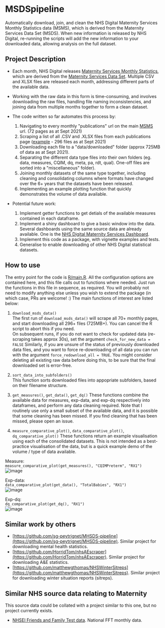 # MSDSpipeline
Automatically download, join, and clean the NHS Digital Maternity Services Monthly Statistics data (MSMS), which is derived from the Maternity Services Data Set (MSDS). When new information is released by NHS Digital, re-running the scripts will add the new information to your downloaded data, allowing analysis on the full dataset.  

## Project Description

- Each month, NHS Digital releases [Maternity Services Monthly Statistics](https://digital.nhs.uk/data-and-information/publications/statistical/maternity-services-monthly-statistics), which are derived from the [Maternity Services Data Set](https://digital.nhs.uk/data-and-information/data-collections-and-data-sets/data-sets/maternity-services-data-set).  Multiple CSV and XLSX files are released each month, addressing different parts of the available data.  

- Working with the raw data in this form is time-consuming, and involves downloading the raw files, handling file naming inconsistencies, and joining data from multiple months together to form a clean dataset.  

- The code written so far automates this process by:
  1. Navigating to every monthly "publications" url on the main [MSMS](https://digital.nhs.uk/data-and-information/publications/statistical/maternity-services-monthly-statistics) url.  (72 pages as at Sept 2021)
  2. Scraping a list of all .CSV and .XLSX files from each publications page ([example](https://digital.nhs.uk/data-and-information/publications/statistical/maternity-services-monthly-statistics/may-2021) - 296 files as at Sept 2021)
  3. Downloading each file to a "data/downloaded" folder (approx 725MB of data as at Sept 2021).  
  4. Separating the different data type files into their own folders (eg. data, measures, CQIM, dq, meta, pa, rdt, qual).  One-off files are sorted into a "miscellaneous" folder).  
  5. Joining monthly datasets of the same type together, including cleaning and consolidating columns where formats have changed over the 6+ years that the datasets have been released.  
  6. Implementing an example plotting function that quickly demonstrates the volume of data available.

- Potential future work:
  1. Implement getter functions to get detials of the available measures contained in each dataframe.  
  2. Implement a shiny dashboard to give a basic window into the data.  Several dashboards using the same source data are already available.  One is the [NHS Digital Maternity Services Dashboard](https://digital.nhs.uk/data-and-information/data-collections-and-data-sets/data-sets/maternity-services-data-set/maternity-services-dashboard).
  3. Implement this code as a package, with vignette examples and tests.  
  4. Generalise to enable downloading of other NHS Digital statistical datasets.  

## How to use

The entry point for the code is [R/main.R](https://github.com/ThomUK/NHS-MSDS-pipeline/blob/main/R/main.R).  All the configuration options are contained here, and this file calls out to functions where needed.  Just run the functions in this file in sequence, as required.  You will probably not need to modify anything else unless you wish to extend the package (in which case, PRs are welcome! :)  The main functions of interest are listed below:

1. `download_msds_data()`  
The first run of `download_msds_data()` will scrape all 70+ monthly pages, and start downloading all 296+ files (725MB+).  You can cancel the R script to abort this if you need.  
On subsequent runs, if you do not want to check for updated data (re-scraping takes approx 30s), set the argument `check_for_new_data = FALSE`
Similarly, if you are unsure of the status of previously downloaded data files, and you want to force re-downloading of all data you can run with the argument `force_redownload_all = TRUE`.  You might consider deleting all existing raw data before doing this, to be sure that the final downloaded set is error-free.  

2. `sort_data_into_subfolders()`  
This function sorts downloaded files into appopriate subfolders, based on their filename structure.  

3. `get_measures()`, `get_data()`, `get_dq()`
These functions combine the available data for measures, exp-data, and exp-dq respectively into dataframes, and perform any data cleaning required.  Note that I routinely use only a small subset of the available data, and it is possible that some cleaning has been missed.  If you find cleaning that has been missed, please open an issue.  

4. `measure_comparative_plot()`, `data_comparative_plot()`, `dq_comparative_plot()`
These functions return an example visualisation using each of the consolidated datasets.  This is not intended as a best-practice visualisation of the data, but is a quick example demo of the volume / type of data available.  

Measure:  
`measure_comparative_plot(get_measures(), "CQIMPreterm", "RX1")`  
![image](https://user-images.githubusercontent.com/10871342/133005178-9b076464-54f0-4f0b-ba3e-da24f98ed412.png)

Exp-data:  
`data_comparative_plot(get_data(), "TotalBabies", "RX1")`  
![image](https://user-images.githubusercontent.com/10871342/133005224-4667be99-1a45-4357-a45b-7a180aa55e1e.png)

Exp-dq:  
`dq_comparative_plot(get_dq(), "RX1")`  
![image](https://user-images.githubusercontent.com/10871342/133511418-742c075c-0ae4-4b41-9d80-8c10e046d017.png)



## Similar work by others

- [https://github.com/sg-peytrignet/MHSDS-pipeline](https://github.com/sg-peytrignet/MHSDS-pipeline). Similar project for downloading mental health statistics.  
- [https://github.com/HorridTom/nhsAEscraper](https://github.com/HorridTom/nhsAEscraper). Similar project for downloading A&E statistics.  
- [https://github.com/matthewgthomas/NHSWinterSitreps](https://github.com/matthewgthomas/NHSWinterSitreps). Similar project for downloading winter situation reports (sitreps).

## Similar NHS source data relating to Maternity

This source data could be collated with a project similar to this one, but no project currently exists.  

- [NHSEI Friends and Family Test data](https://www.england.nhs.uk/fft/friends-and-family-test-data/). National FFT monthly data.  